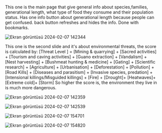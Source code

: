 This one is the main page that give general info about species,families, generational length, what type of food they consume and their population status.
Has one info button about generational length because people can get confused. back button refreshes and hides the info. Done with bookmarks.

![Ekran görüntüsü 2024-02-07 142344](https://github.com/nurgumus/bats-powerBI/assets/108015878/af7ea1f4-3526-4413-911d-118b6d497177)

This one is the second slide and it's about environmental threats, the score is calculated by:
[Threat Level ] = [Mining & quarrying] + [Sacred activities] + [Tourism and caving activities] + [Guano extraction] + [Vandalism] + [Nest harvesting] + [Bushmeat hunting & medicine] + [Gating] + [Scientific research] + [Agriculture] + [Urbanisation] + [Deforestation] + [Pollution] + [Road Kills] + [Diseases and parasitism] + [Invasive species, predation] + [Intensional killings/Misguided killings] + [Fire] + [Drought]+ [Heatwaves]+ [Extreme cold]+ [Storm]
So higher the score is, the environment they live in is much more dangerous.

![Ekran görüntüsü 2024-02-07 142359](https://github.com/nurgumus/bats-powerBI/assets/108015878/60ff142f-8996-473d-a876-c8cfc261b9e0)

![Ekran görüntüsü 2024-02-07 142539](https://github.com/nurgumus/bats-powerBI/assets/108015878/65e3d370-f574-4330-bbc6-87b5dd4b2b74)

![Ekran görüntüsü 2024-02-07 154701](https://github.com/nurgumus/bats-powerBI/assets/108015878/95b4ee74-06e8-43ab-8334-b14bdd06c8a6)

![Ekran görüntüsü 2024-02-07 154820](https://github.com/nurgumus/bats-powerBI/assets/108015878/c7641b62-86b0-4d74-8cee-b6863b29eaf1)
